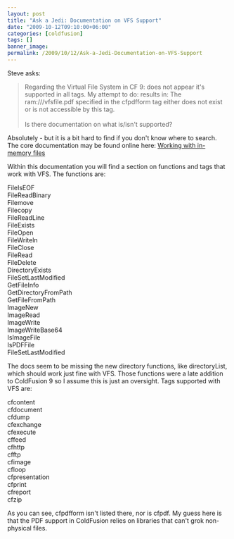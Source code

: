 ```yaml
---
layout: post
title: "Ask a Jedi: Documentation on VFS Support"
date: "2009-10-12T09:10:00+06:00"
categories: [coldfusion]
tags: []
banner_image: 
permalink: /2009/10/12/Ask-a-Jedi-Documentation-on-VFS-Support
---
```


Steve asks:

<blockquote>
Regarding the Virtual File System in CF 9: does not appear it's supported in all tags. My attempt to do: <cfpdfform action="populate" source="somefile.pdf" destination="ram:///vfsfile.pdf"> results in: The ram:///vfsfile.pdf specified in the cfpdfform tag either does not exist or is not accessible by this tag.
<br/><br/>
Is there documentation on what is/isn't supported?
</blockquote>

Absolutely - but it is a bit hard to find if you don't know where to search. The core documentation may be found online here: <a href="http://help.adobe.com/en_US/ColdFusion/9.0/Developing/WSe9cbe5cf462523a0-70e2363b121825b20e7-8000.html">Working with in-memory files</a>

Within this documentation you will find a section on functions and tags that work with VFS. The functions are:

FileIsEOF<br/>
FileReadBinary<br/>
Filemove<br/>
Filecopy<br/>
FileReadLine<br/>
FileExists<br/>
FileOpen<br/>
FileWriteln<br/>
FileClose<br/>
FileRead<br/>
FileDelete<br/>
DirectoryExists<br/>
FileSetLastModified<br/>
GetFileInfo<br/>
GetDirectoryFromPath<br/>
GetFileFromPath<br/>
ImageNew<br/>
ImageRead<br/>
ImageWrite<br/>
ImageWriteBase64<br/>
IsImageFile<br/>
IsPDFFile<br/>
FileSetLastModified<br/>

The docs seem to be missing the new directory functions, like directoryList, which should work just fine with VFS. Those functions were a late addition to ColdFusion 9 so I assume this is just an oversight. Tags supported with VFS are:

cfcontent<br/>
cfdocument<br/>
cfdump<br/>
cfexchange<br/>
cfexecute<br/>
cffeed<br/>
cfhttp<br/>
cfftp<br/>
cfimage<br/>
cfloop<br/>
cfpresentation<br/>
cfprint<br/>
cfreport<br/>
cfzip<br/>

As you can see, cfpdfform isn't listed there, nor is cfpdf. My guess here is that the PDF support in ColdFusion relies on libraries that can't grok non-physical files.
